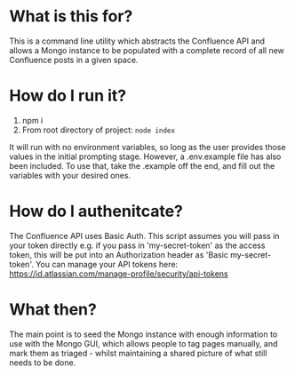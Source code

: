 # What is this for?

This is a command line utility which abstracts the Confluence API and allows a Mongo instance to be populated with a complete record of all new Confluence posts in a given space.

# How do I run it?

1. npm i
2. From root directory of project:
   `node index`

It will run with no environment variables, so long as the user provides those values in the initial prompting stage. However, a .env.example file has also been included. To use that, take the .example off the end, and fill out the variables with your desired ones.

# How do I authenitcate?

The Confluence API uses Basic Auth. This script assumes you will pass in your token directly e.g. if you pass in 'my-secret-token' as the access token, this will be put into an Authorization header as 'Basic my-secret-token'. You can manage your API tokens here: https://id.atlassian.com/manage-profile/security/api-tokens

# What then?

The main point is to seed the Mongo instance with enough information to use with the Mongo GUI, which allows people to tag pages manually, and mark them as triaged - whilst maintaining a shared picture of what still needs to be done.
